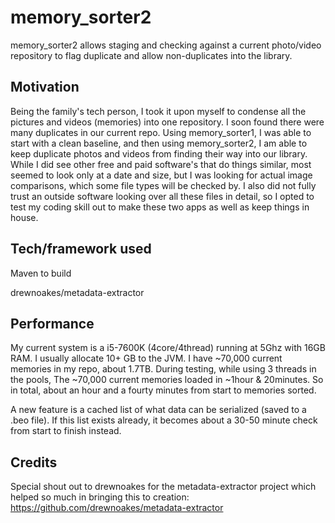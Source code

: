 # memory_sorter2
memory_sorter2 allows staging and checking against a current photo/video repository to flag duplicate and allow non-duplicates into the library.
## Motivation
Being the family's tech person, I took it upon myself to condense all the pictures and videos (memories) into one repository.
 I soon found there were many duplicates in our current repo. Using memory_sorter1, I was able to
start with a clean baseline, and then using memory_sorter2, I am able to keep duplicate photos and 
videos from finding their way into our library. While I did see other free and paid software's that do things similar, most seemed to look
 only at a date and size, but I was looking for actual image comparisons, which some file types will be checked by. I also did not fully trust an outside
 software looking over all these files in detail, so I opted to test my coding skill out to make these two apps as well as keep things in house.
## Tech/framework used
Maven to build

drewnoakes/metadata-extractor
## Performance
My current system is a i5-7600K (4core/4thread) running at 5Ghz with 16GB RAM. I usually allocate 10+ GB to the JVM.
I have ~70,000 current memories in my repo, about 1.7TB. During testing, while using 3 threads in the pools,
The ~70,000 current memories loaded in ~1hour & 20minutes. So in total, about an hour and a fourty minutes from start to memories sorted.

A new feature is a cached list of what data can be serialized (saved to a .beo file). If this list exists already, it becomes about a 30-50 minute check from start to finish instead.
## Credits
Special shout out to drewnoakes for the metadata-extractor project which helped so much in bringing this to creation: https://github.com/drewnoakes/metadata-extractor
